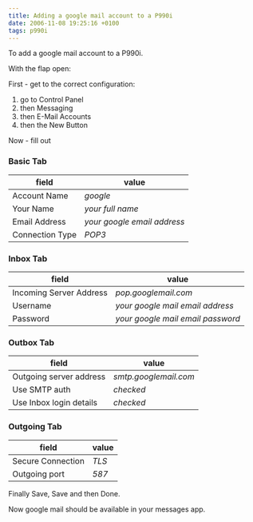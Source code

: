 ```yaml
---
title: Adding a google mail account to a P990i
date: 2006-11-08 19:25:16 +0100
tags: p990i
---
```


To add a google mail account to a P990i.

With the flap open:

First - get to the correct configuration:

1.  go to Control Panel
1.  then Messaging
1.  then E-Mail Accounts
1.  then the New Button

Now - fill out

### Basic Tab

| field           | value                       |
| --------------- | --------------------------- |
| Account Name    | _google_                    |
| Your Name       | _your full name_            |
| Email Address   | _your google email address_ |
| Connection Type | _POP3_                      |

### Inbox Tab

| field                   | value                             |
| ----------------------- | --------------------------------- |
| Incoming Server Address | _pop.googlemail.com_              |
| Username                | _your google mail email address_  |
| Password                | _your google mail email password_ |

### Outbox Tab

| field                   | value                 |
| ----------------------- | --------------------- |
| Outgoing server address | _smtp.googlemail.com_ |
| Use SMTP auth           | _checked_             |
| Use Inbox login details | _checked_             |

### Outgoing Tab

| field             | value |
| ----------------- | ----- |
| Secure Connection | _TLS_ |
| Outgoing port     | _587_ |

Finally Save, Save and then Done.

Now google mail should be available in your messages app.

